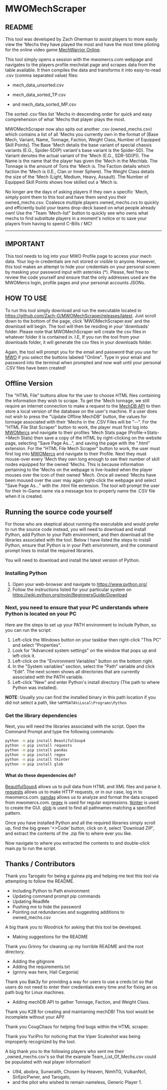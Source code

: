 # MWOMechScraper
## README
This tool was developed by Zach Gherman to assist players to more easily view the 'Mechs they have played the most and have the most time piloting for the online video game [MechWarrior Online](https://mwomercs.com).

This tool simply opens a session with the mwomercs.com webpage and navigates to the players profile mechstat page and scrapes data from the table available. It then compiles the data and transforms it into easy-to-read .csv (comma separated value) files:

- mech_data_unsorted.csv

- mech_data_sorted_TP.csv

- and mech_data_sorted_MP.csv

The sorted .csv files list 'Mechs in descending order for quick and easy comprehension of what 'Mechs that player plays the most.

MWOMechScraper now also spits out another .csv (owned_mechs.csv) which contains a list of all 'Mechs you currently own in the format of [Base Mech, Variant, Name, Tonnage, Faction, Weight Class, Number of Equipped Skill Points]. The Base 'Mech details the base variant of special chassis variants (E.G., Spider-5D(P) variant's base variant is the Spider-5D). The Variant denotes the actual variant of the 'Mech (E.G., SDR-5D(P)). The Name is the name that the player has given the 'Mech in the Mechlab. The Tonnage is the amount of Tons the 'Mech is. The Faction details which faction the 'Mech is (I.E., Clan or Inner Sphere). The Weight Class details the size of the 'Mech (Light, Medium, Heavy, Assault). The Number of Equipped Skill Points shows how skilled out a 'Mech is.

No longer are the days of asking players if they own a specific 'Mech, simply point them to this tool and have them send you their owned_mechs.csv. Coalesce multiple players owned_mechs.cvs to quickly and efficiently build your teams drop-deck based on what people already own! Use the "Team 'Mech-list" button to quickly see who owns what mechs to find substitute players in a moment's notice or to save your players from having to spend C-Bills / MC!

---

## IMPORTANT
This tool needs to log into your MWO Profile page to access your mech data. Your log-in credentials are not stored or visible to anyone. However, this tool makes an attempt to hide your credentials on your personal screen by masking your password input with asterisks (*).
Please, feel free to review the code yourself and ensure that the only addresses used are the MWOMercs login, profile pages and your personal accounts JSONs.

## HOW TO USE
To run this tool simply download and run the executable located in https://github.com/Zach-G/MWOMechScraper/releases/latest. Just scroll down to the bottom of the page, click 'MWOMechScraper.exe' and the download will begin. The tool will then be residing in your 'downloads' folder. Please note that MWOMechScraper will create the csv files in whatever folder it is contained in. I.E, If you run the tool from your downloads folder, it will generate the csv files in your downloads folder.

Again, the tool will prompt you for the email and password that you use for [MWO](https://mwomercs.com/) if you select the buttons labeled "Online". Type in your email and password into the terminal when prompted and now wait until your personal .CSV files have been created!

## Offline Version
The "HTML File" buttons allow for the user to choose HTML files containing the information they wish to scrape. To get the 'Mech tonnage, we still require an internet connection to make a request to the [MechDB API](https://mwo.nav-alpha.com/api/mechs/) to then store a local version of the database on the user's machine. If a user does not wish to press the "Update Offline MechDB" button, the values for tonnage associated with their 'Mechs in the .CSV Files will be "--". For the "HTML File Stat Scraper" button to work, the player must first log into [MWOMercs](https://mwomercs.com/) and navigate to their profiles 'Mech Stats page (Profile->Stats->Mech Stats) then save a copy of the HTML by right-clicking on the website page, selecting "Save Page As...", and saving the page with the ".html" extension. For the "HTML File Mech Scraper" button to work, the user must first log into [MWOMercs](https://mwomercs.com/) and navigate to their Profile. Next they must mouse-over every 'Mech they own long enough to see their number of skill nodes equipped for the owned 'Mechs. This is because information pertaining to the 'Mechs on the webpage is live-loaded when the player mouses over the icon of their owned 'Mech. Once all owned 'Mechs have been moused over the user may again right-click the webpage and select "Save Page As..." with the .html file extension. The tool will prompt the user for their In-Game name via a message box to properly name the .CSV file when it is created.

## Running the source code yourself
For those who are skeptical about running the executable and would prefer to run the source code instead, you will need 
to download and install Python, add Python to your Path environment, and then download all the libraries associated with 
the tool. Below I have listed the steps to install Python, ensure that Python is in your Path environment, and the command 
prompt lines to install the required libraries.

You will need to download and install the latest version of Python.

### Installing Python
1. Open your web-browser and navigate to https://www.python.org/
2. Follow the instructions listed for your particular system on https://wiki.python.org/moin/BeginnersGuide/Download


### Next, you need to ensure that your PC understands where Python is located on your PC
Here are the steps to set up your PATH environment to include Python, so you can run the script:

1. Left-click the Windows button on your taskbar then right-click "This PC" and select "Properties".
2. Look for "Advanced system settings" on the window that pops up and left-click it.
3. Left-click on the "Environment Variables" button on the bottom right.
4. In the "System variables" section, select the "Path" variable and click "Edit". The next screen shows all directories that are currently associated with the PATH variable.
5. Left-click "New" and enter Python's install directory (The path to where Python was installed).

**NOTE**: Usually you can find the installed binary in this path location if you did not select a path, like `%APPDATA%\Local\Programs\Python`

### Get the library dependencies
Next, you will need the libraries associated with the script.
Open the Command Prompt and type the following commands:

```sh
python -m pip install BeautifulSoup4
python -m pip install requests
python -m pip install pandas
python -m pip install regex
python -m pip install tkinter
python -m pip install glob
```

#### What do these dependencies do?
[BeautifulSoup4](https://beautiful-soup-4.readthedocs.io/en/latest/) allows us to pull data from HTML and XML files and parse it.
[requests](https://pypi.org/project/requests/) allows us to make HTTP requests, or in our case, log in to mwomercs.com.
[pandas](https://pandas.pydata.org/) allows us to analyze and format the data scraped from mwomercs.com.
[regex](https://docs.python.org/3/howto/regex.html) is used for regular expressions.
[tkinter](https://docs.python.org/3/library/tkinter.html) is used to create the GUI.
[glob](https://docs.python.org/3/library/glob.html) is used to find all pathnames matching a specified pattern.

Once you have installed Python and all the required libraries simply scroll up, find the big green '<>Code' button, 
click on it, select 'Download ZIP', and extract the contents of the .zip file to where ever you like.

Now navigate to where you extracted the contents to and double-click main.py to run the script.

## Thanks / Contributors

Thank you Tarogato for being a guinea pig and helping me test this tool via attempting to follow the README.
- Including Python to Path environment
- Updating command prompt pip commands
- Updating ReadMe
- Pushing me to hide the password
- Pointing out redundancies and suggesting additions to owned_mechs.csv

A big thank you to Woodrick for asking that this tool be developed.
- Making suggestions for the README

Thank you Grinny for cleaning up my horrible README and the root directory.
- Adding the gitignore
- Adding the requirements.txt
- (grinny was here, Hail Cargonia)

Thank you Bak3y for providing a way for users to use a creds.txt so that users do not need to enter their credentials every time and for fixing an os path bug for Linux machines.
- Adding mechDB API to gather Tonnage, Faction, and Weight Class.

Thank you K2B for creating and maintaining mechDB! This tool would be incomplete without your API!

Thank you CougChaos for helping find bugs within the HTML scraper.

Thank you YuriPro for noticing that the Viper Scaleshot was being improperly recognized by the tool.

A big thank you to the following players who sent me their _owned_mechs.csv's so that the example Team_List_Of_Mechs.csv could be populated with real player information!
- U94, abobra, Sunwraith, Chosen by Heaven, NimhTG, VulkanNo1, SirEpicPwner, and Tarogato,
- and the pilot who wished to remain nameless, Generic Player 1.